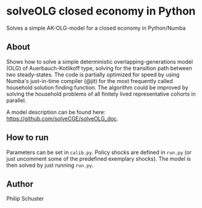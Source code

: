 # solveOLG closed economy in Python
Solves a simple AK-OLG-model for a closed economy in Python/Numba

## About
Shows how to solve a simple deterministic overlapping-generations model (OLG) of Auerbauch-Kotlikoff type, solving for the transition path between two steady-states. The code is partially optimized for speed by using Numba's just-in-time compiler (@jit) for the most frequently called household solution finding function. The algorithm could be improved by solving the household problems of all finitely lived representative cohorts in parallel.

A model description can be found here: <https://github.com/solveCGE/solveOLG_doc>.

## How to run
Parameters can be set in `calib.py`. Policy shocks are defined in `run.py` (or just uncomment some of the predefined exemplary shocks). The model is then solved by just running `run.py`. 

## Author
Philip Schuster
